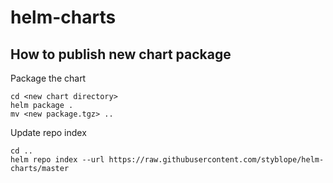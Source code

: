 # helm-charts

## How to publish new chart package

Package the chart

    cd <new chart directory>
    helm package .
    mv <new package.tgz> ..

Update repo index

    cd ..
    helm repo index --url https://raw.githubusercontent.com/styblope/helm-charts/master
